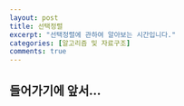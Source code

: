 ```yaml
---
layout: post
title: 선택정렬
excerpt: "선택정렬에 관하여 알아보는 시간입니다."
categories: [알고리즘 및 자료구조]
comments: true
---
```


## 들어가기에 앞서...
